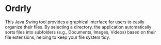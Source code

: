 # Ordrly
This Java Swing tool provides a graphical interface for users to easily organize their files. By selecting a directory, the application automatically sorts files into subfolders (e.g., Documents, Images, Videos) based on their file extensions, helping to keep your file system tidy.
